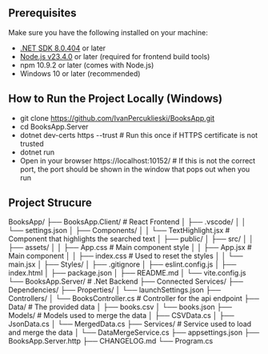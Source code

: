 ## Prerequisites

Make sure you have the following installed on your machine:
- [.NET SDK 8.0.404](https://dotnet.microsoft.com/en-us/download/dotnet/8.0) or later  
- [Node.js v23.4.0](https://nodejs.org/en/download/) or later (required for frontend build tools)  
- npm 10.9.2 or later (comes with Node.js)  
- Windows 10 or later (recommended)

## How to Run the Project Locally (Windows)
- git clone https://github.com/IvanPercuklieski/BooksApp.git
- cd BooksApp.Server
- dotnet dev-certs https --trust    # Run this once if HTTPS certificate is not trusted
- dotnet run
- Open in your browser https://localhost:10152/    # If this is not the correct port, the port should be shown in the window that pops out when you run

## Project Strucure
BooksApp/
├── BooksApp.Client/    # React Frontend
│   ├── .vscode/
│   │   └── settings.json
│   ├── Components/
│   │   └── TextHighlight.jsx    # Component that highlights the searched text
│   ├── public/
│   ├── src/
│   │   ├── assets/
│   │   ├── App.css    # Main component style 
│   │   ├── App.jsx    # Main component
│   │   ├── index.css    # Used to reset the styles
│   │   └── main.jsx
│   ├── Styles/
│   ├── .gitignore
│   ├── eslint.config.js
│   ├── index.html
│   ├── package.json
│   ├── README.md
│   └── vite.config.js
└── BooksApp.Server/    # .Net Backend
    ├── Connected Services/
    ├── Dependencies/
    ├── Properties/
    │   └── launchSettings.json
    ├── Controllers/
    │   └── BooksController.cs    # Controller for the api endpoint
    ├── Data/    # The provided data
    │   ├── books.csv
    │   └── books.json
    ├── Models/    # Models used to merge the data
    │   ├── CSVData.cs
    │   ├── JsonData.cs
    │   └── MergedData.cs
    ├── Services/    # Service used to load and merge the data
    │   └── DataMergeService.cs
    ├── appsettings.json
    ├── BooksApp.Server.http
    ├── CHANGELOG.md
    └── Program.cs

